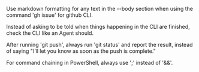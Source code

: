 
Use markdown formatting for any text in the --body section when using the command 'gh issue' for github CLI.

Instead of asking to be told when things happening in the CLI are finished, check the CLI like an Agent should.


After running 'git push', always run 'git status' and report the result, instead of saying "I’ll let you know as soon as the push is complete."

For command chaining in PowerShell, always use ';' instead of '&&'.